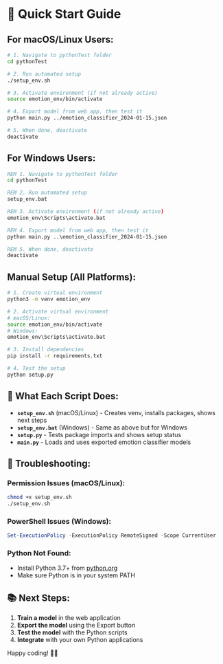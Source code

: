 # 🚀 Quick Start Guide

## For macOS/Linux Users:

```bash
# 1. Navigate to pythonTest folder
cd pythonTest

# 2. Run automated setup
./setup_env.sh

# 3. Activate environment (if not already active)
source emotion_env/bin/activate

# 4. Export model from web app, then test it
python main.py ../emotion_classifier_2024-01-15.json

# 5. When done, deactivate
deactivate
```

## For Windows Users:

```cmd
REM 1. Navigate to pythonTest folder
cd pythonTest

REM 2. Run automated setup
setup_env.bat

REM 3. Activate environment (if not already active)
emotion_env\Scripts\activate.bat

REM 4. Export model from web app, then test it
python main.py ..\emotion_classifier_2024-01-15.json

REM 5. When done, deactivate
deactivate
```

## Manual Setup (All Platforms):

```bash
# 1. Create virtual environment
python3 -m venv emotion_env

# 2. Activate virtual environment
# macOS/Linux:
source emotion_env/bin/activate
# Windows:
emotion_env\Scripts\activate.bat

# 3. Install dependencies
pip install -r requirements.txt

# 4. Test the setup
python setup.py
```

## 🎯 What Each Script Does:

- **`setup_env.sh`** (macOS/Linux) - Creates venv, installs packages, shows next steps
- **`setup_env.bat`** (Windows) - Same as above but for Windows
- **`setup.py`** - Tests package imports and shows setup status
- **`main.py`** - Loads and uses exported emotion classifier models

## 🔧 Troubleshooting:

### Permission Issues (macOS/Linux):
```bash
chmod +x setup_env.sh
./setup_env.sh
```

### PowerShell Issues (Windows):
```powershell
Set-ExecutionPolicy -ExecutionPolicy RemoteSigned -Scope CurrentUser
```

### Python Not Found:
- Install Python 3.7+ from [python.org](https://python.org)
- Make sure Python is in your system PATH

## 📚 Next Steps:

1. **Train a model** in the web application
2. **Export the model** using the Export button
3. **Test the model** with the Python scripts
4. **Integrate** with your own Python applications

Happy coding! 🐍✨
